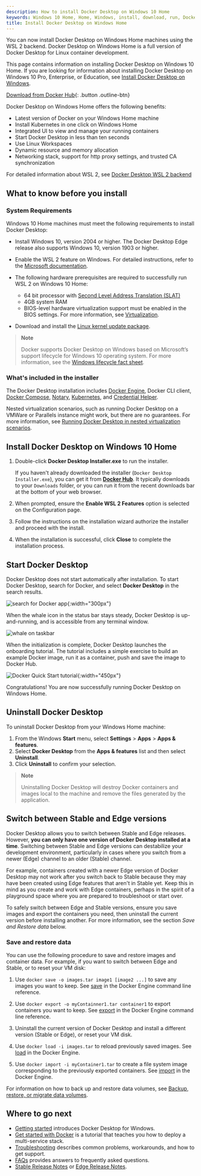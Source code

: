 ```yaml
---
description: How to install Docker Desktop on Windows 10 Home
keywords: Windows 10 Home, Home, Windows, install, download, run, Docker, local
title: Install Docker Desktop on Windows Home
---
```


You can now install Docker Desktop on Windows Home machines using the WSL 2 backend.
Docker Desktop on Windows Home is a full version of Docker Desktop for Linux container
development.

This page contains information on installing Docker Desktop on Windows 10 Home.
If you are looking for information about installing Docker Desktop on Windows 10
Pro, Enterprise, or Education, see [Install Docker Desktop on Windows](install.md).

[Download from Docker Hub](https://hub.docker.com/editions/community/docker-ce-desktop-windows/){:
.button .outline-btn}

Docker Desktop on Windows Home offers the following benefits:

- Latest version of Docker on your Windows Home machine
- Install Kubernetes in one click on Windows Home
- Integrated UI to view and manage your running containers
- Start Docker Desktop in less than ten seconds
- Use Linux Workspaces
- Dynamic resource and memory allocation
- Networking stack, support for http proxy settings, and trusted CA synchronization

For detailed information about WSL 2, see [Docker Desktop WSL 2 backend](wsl.md)

## What to know before you install

### System Requirements

Windows 10 Home machines must meet the following requirements to install Docker Desktop:

  - Install Windows 10, version 2004 or higher. The Docker Desktop Edge release also supports Windows 10, version 1903 or higher.
  - Enable the WSL 2 feature on Windows. For detailed instructions, refer to the
    [Microsoft documentation](https://docs.microsoft.com/en-us/windows/wsl/install-win10).
  - The following hardware prerequisites are required to successfully run
WSL 2 on Windows 10 Home:

     - 64 bit processor with [Second Level Address Translation (SLAT)](http://en.wikipedia.org/wiki/Second_Level_Address_Translation)
     - 4GB system RAM
    - BIOS-level hardware virtualization support must be enabled in the
    BIOS settings.  For more information, see
    [Virtualization](troubleshoot.md#virtualization-must-be-enabled).
  - Download and install the [Linux kernel update package](https://docs.microsoft.com/windows/wsl/wsl2-kernel).

> **Note**
>
> Docker supports Docker Desktop on Windows based on Microsoft’s support lifecycle
> for Windows 10 operating system. For more information, see the
> [Windows lifecycle fact sheet](https://support.microsoft.com/en-us/help/13853/windows-lifecycle-fact-sheet).

### What's included in the installer

The Docker Desktop installation includes [Docker Engine](../engine/index.md),
Docker CLI client, [Docker Compose](../compose/index.md),
[Notary](../notary/getting_started.md),
[Kubernetes](https://github.com/kubernetes/kubernetes/),
and [Credential Helper](https://github.com/docker/docker-credential-helpers/).

Nested virtualization scenarios, such as running Docker Desktop on a
VMWare or Parallels instance might work, but there are no guarantees. For
more information, see [Running Docker Desktop in nested virtualization scenarios](troubleshoot.md#running-docker-desktop-in-nested-virtualization-scenarios).

## Install Docker Desktop on Windows 10 Home

1.  Double-click **Docker Desktop Installer.exe** to run the installer.

    If you haven't already downloaded the installer (`Docker Desktop Installer.exe`), you can get it from
    [**Docker Hub**](https://hub.docker.com/editions/community/docker-ce-desktop-windows/).
    It typically downloads to your `Downloads` folder, or you can run it from
    the recent downloads bar at the bottom of your web browser.

2.  When prompted, ensure the **Enable WSL 2 Features** option is selected on the Configuration page.

3.  Follow the instructions on the installation wizard authorize the installer and proceed with the install.

4.  When the installation is successful, click **Close** to complete the installation process.

## Start Docker Desktop

Docker Desktop does not start automatically after installation. To start Docker Desktop, search for Docker, and select **Docker Desktop** in the search results.

![search for Docker app](images/docker-app-search.png){:width="300px"}

When the whale icon in the status bar stays steady, Docker Desktop is up-and-running, and is accessible from any terminal window.

![whale on taskbar](images/whale-icon-systray.png)

When the initialization is complete, Docker Desktop launches the onboarding tutorial. The tutorial includes a simple exercise to build an example Docker image, run it as a container, push and save the image to Docker Hub.

![Docker Quick Start tutorial](images/docker-tutorial-win.png){:width="450px"}

Congratulations! You are now successfully running Docker Desktop on Windows Home.

## Uninstall Docker Desktop

To uninstall Docker Desktop from your Windows Home machine:

1. From the Windows **Start** menu, select **Settings** > **Apps** > **Apps & features**.
2. Select **Docker Desktop** from the **Apps & features** list and then select **Uninstall**.
3. Click **Uninstall** to confirm your selection.

> **Note**
>
> Uninstalling Docker Desktop will destroy Docker containers and images local to the machine and remove the files generated by the application.

## Switch between Stable and Edge versions

Docker Desktop allows you to switch between Stable and Edge releases. However, **you can only have one version of Docker Desktop installed at a time**. Switching between Stable and Edge versions can destabilize your development environment, particularly in cases where you switch from a newer (Edge) channel to an older (Stable) channel.

For example, containers created with a newer Edge version of Docker Desktop may
not work after you switch back to Stable because they may have been created
using Edge features that aren't in Stable yet. Keep this in mind as
you create and work with Edge containers, perhaps in the spirit of a playground
space where you are prepared to troubleshoot or start over.

To safely switch between Edge and Stable versions, ensure you save images and export the containers you need, then uninstall the current version before installing another. For more information, see the section _Save and Restore data_ below.

### Save and restore data

You can use the following procedure to save and restore images and container data. For example, if you want to switch between Edge and Stable, or to reset your VM disk:

1. Use `docker save -o images.tar image1 [image2 ...]` to save any images you
    want to keep. See [save](../engine/reference/commandline/save.md) in the Docker
    Engine command line reference.

2. Use `docker export -o myContainner1.tar container1` to export containers you
    want to keep. See [export](../engine/reference/commandline/export.md) in the
    Docker Engine command line reference.

3. Uninstall the current version of Docker Desktop and install a different version (Stable or Edge), or reset your VM disk.

4. Use `docker load -i images.tar` to reload previously saved images. See
    [load](../engine/reference/commandline/load.md) in the Docker Engine.

5. Use `docker import -i myContainer1.tar` to create a file system image
    corresponding to the previously exported containers. See
    [import](../engine/reference/commandline/import.md) in the Docker Engine.

For information on how to back up and restore data volumes, see [Backup, restore, or migrate data volumes](../storage/volumes.md#backup-restore-or-migrate-data-volumes).

## Where to go next

* [Getting started](index.md) introduces Docker Desktop for Windows.
* [Get started with Docker](../get-started/index.md) is a tutorial that teaches
  you how to deploy a multi-service stack.
* [Troubleshooting](troubleshoot.md) describes common problems, workarounds, and
  how to get support.
* [FAQs](faqs.md) provides answers to frequently asked questions.
* [Stable Release Notes](release-notes.md) or [Edge Release Notes](edge-release-notes.md).

